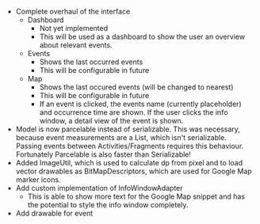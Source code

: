 - Complete overhaul of the interface
    - Dashboard
      - Not yet implemented
      - This will be used as a dashboard to show the user an overview about relevant events.
    - Events
      - Shows the last occurred events
      - This will be configurable in future
    - Map
      - Shows the last occured events (will be changed to nearest)
      - This will be configurable in future
      - If an event is clicked, the events name (currently placeholder) and occurrence time are shown. If the user clicks the info window, a detail view of the event is shown.
- Model is now parcelable instead of serializable. This was necessary, because event measurements are a List, which isn't serializable. Passing events between Activities/Fragments requires this behaviour. Fortunately Parcelable is also faster than Serializable!
- Added ImageUtil, which is used to calculate dp from pixel and to load vector drawables as BitMapDescriptors, which are used for Google Map marker icons.
- Add custom implementation of InfoWindowAdapter
  - This is able to show more text for the Google Map snippet and has the potential to style the info window completely.
- Add drawable for event